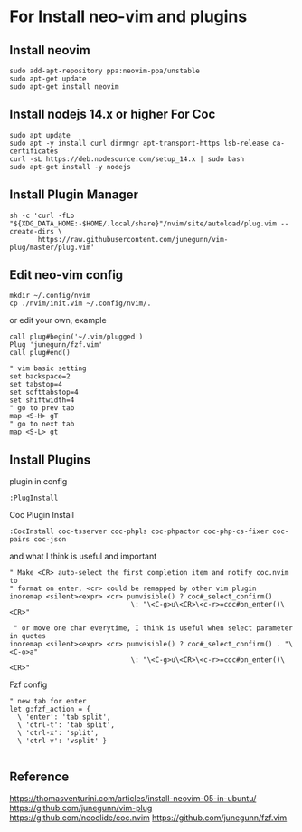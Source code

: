# For Install neo-vim and plugins

## Install neovim
```
sudo add-apt-repository ppa:neovim-ppa/unstable
sudo apt-get update
sudo apt-get install neovim
```

## Install nodejs 14.x or higher For Coc
```
sudo apt update
sudo apt -y install curl dirmngr apt-transport-https lsb-release ca-certificates
curl -sL https://deb.nodesource.com/setup_14.x | sudo bash
sudo apt-get install -y nodejs
```

## Install Plugin Manager
```
sh -c 'curl -fLo "${XDG_DATA_HOME:-$HOME/.local/share}"/nvim/site/autoload/plug.vim --create-dirs \
       https://raw.githubusercontent.com/junegunn/vim-plug/master/plug.vim'
```

## Edit neo-vim config
```
mkdir ~/.config/nvim
cp ./nvim/init.vim ~/.config/nvim/.
```

or edit your own, example
```
call plug#begin('~/.vim/plugged')
Plug 'junegunn/fzf.vim'
call plug#end()

" vim basic setting 
set backspace=2
set tabstop=4
set softtabstop=4
set shiftwidth=4
" go to prev tab
map <S-H> gT
" go to next tab
map <S-L> gt
```

## Install Plugins
plugin in config
```
:PlugInstall
```

Coc Plugin Install
```
:CocInstall coc-tsserver coc-phpls coc-phpactor coc-php-cs-fixer coc-pairs coc-json
```

and what I think is useful and important
```
" Make <CR> auto-select the first completion item and notify coc.nvim to
" format on enter, <cr> could be remapped by other vim plugin
inoremap <silent><expr> <cr> pumvisible() ? coc#_select_confirm()
                              \: "\<C-g>u\<CR>\<c-r>=coc#on_enter()\<CR>"
                              
 " or move one char everytime, I think is useful when select parameter in quotes
inoremap <silent><expr> <cr> pumvisible() ? coc#_select_confirm() . "\<C-o>a"
                              \: "\<C-g>u\<CR>\<c-r>=coc#on_enter()\<CR>"                    
```

Fzf config
```
" new tab for enter
let g:fzf_action = {
  \ 'enter': 'tab split',
  \ 'ctrl-t': 'tab split',
  \ 'ctrl-x': 'split',
  \ 'ctrl-v': 'vsplit' }
 
```

## Reference
https://thomasventurini.com/articles/install-neovim-05-in-ubuntu/
https://github.com/junegunn/vim-plug
https://github.com/neoclide/coc.nvim
https://github.com/junegunn/fzf.vim

